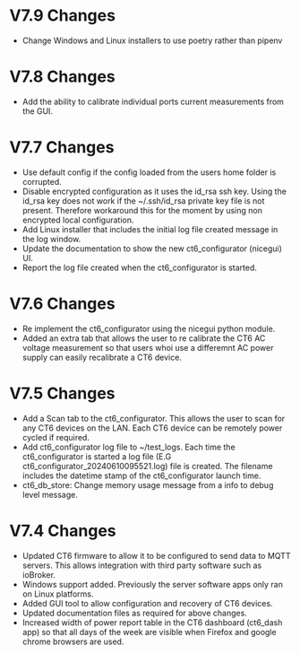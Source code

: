 # V7.9 Changes
- Change Windows and Linux installers to use poetry rather than pipenv

# V7.8 Changes
- Add the ability to calibrate individual ports current measurements from the GUI.

# V7.7 Changes
- Use default config if the config loaded from the users home folder is corrupted.
- Disable encrypted configuration as it uses the id_rsa ssh key. Using the id_rsa key does
  not work if the ~/.ssh/id_rsa private key file is not present. Therefore workaround this
  for the moment by using non encrypted local configuration.
- Add Linux installer that includes the initial log file created message in the log window.
- Update the documentation to show the new ct6_configurator (nicegui) UI.
- Report the log file created when the ct6_configurator is started.

# V7.6 Changes
- Re implement the ct6_configurator using the nicegui python module.
- Added an extra tab that allows the user to re calibrate the CT6 AC voltage measurement
    so that users whoi use a differemnt AC power supply can easily recalibrate a CT6 device.

# V7.5 Changes
- Add a Scan tab to the ct6_configurator. This allows the user to scan for any 
  CT6 devices on the LAN. Each CT6 device can be remotely power cycled if required.
- Add ct6_configurator log file to ~/test_logs. Each time the ct6_configurator 
  is started a log file (E.G ct6_configurator_20240610095521.log) file is created.
  The filename includes the datetime stamp of the ct6_configurator launch time.
- ct6_db_store: Change memory usage message from a info to debug level message.

# V7.4 Changes

- Updated CT6 firmware to allow it to be configured to send data to MQTT servers.
  This allows integration with third party software such as ioBroker.
- Windows support added. Previously the server software apps only ran on
  Linux platforms.
- Added GUI tool to allow configuration and recovery of CT6 devices.
- Updated documentation files as required for above changes.
- Increased width of power report table in the CT6 dashboard (ct6_dash app)
  so that all days of the week are visible when Firefox and google chrome 
  browsers are used.

